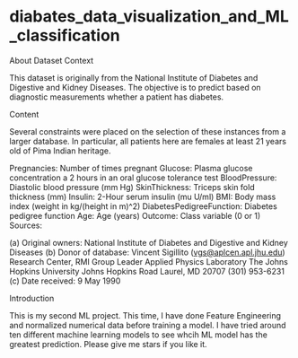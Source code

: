 # diabates_data_visualization_and_ML_classification


About Dataset Context

This dataset is originally from the National Institute of Diabetes and Digestive and Kidney Diseases. The objective is to predict based on diagnostic measurements whether a patient has diabetes.

Content

Several constraints were placed on the selection of these instances from a larger database. In particular, all patients here are females at least 21 years old of Pima Indian heritage.

Pregnancies: Number of times pregnant Glucose: Plasma glucose concentration a 2 hours in an oral glucose tolerance test BloodPressure: Diastolic blood pressure (mm Hg) SkinThickness: Triceps skin fold thickness (mm) Insulin: 2-Hour serum insulin (mu U/ml) BMI: Body mass index (weight in kg/(height in m)^2) DiabetesPedigreeFunction: Diabetes pedigree function Age: Age (years) Outcome: Class variable (0 or 1) Sources:

(a) Original owners: National Institute of Diabetes and Digestive and Kidney Diseases (b) Donor of database: Vincent Sigillito (vgs@aplcen.apl.jhu.edu) Research Center, RMI Group Leader Applied Physics Laboratory The Johns Hopkins University Johns Hopkins Road Laurel, MD 20707 (301) 953-6231 (c) Date received: 9 May 1990


Introduction

This is my second ML project. This time, I have done Feature Engineering and normalized numerical data before training a model. I have tried around ten different machine learning models to see whcih ML model has the greatest prediction. Please give me stars if you like it.


